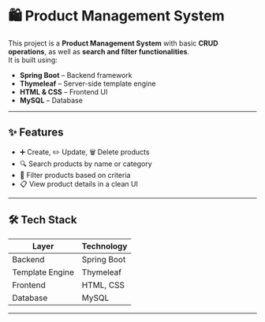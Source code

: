 # 🛍️ Product Management System

This project is a **Product Management System** with basic **CRUD operations**, as well as **search and filter functionalities**.  
It is built using:

- **Spring Boot** – Backend framework  
- **Thymeleaf** – Server-side template engine  
- **HTML & CSS** – Frontend UI  
- **MySQL** – Database  

---

## ✨ Features
- ➕ Create, ✏️ Update, 🗑️ Delete products  
- 🔍 Search products by name or category  
- 🎯 Filter products based on criteria  
- 📋 View product details in a clean UI  

---

## 🛠️ Tech Stack
| Layer         | Technology |
|---------------|------------|
| Backend       | Spring Boot |
| Template Engine | Thymeleaf |
| Frontend      | HTML, CSS |
| Database      | MySQL |

---

